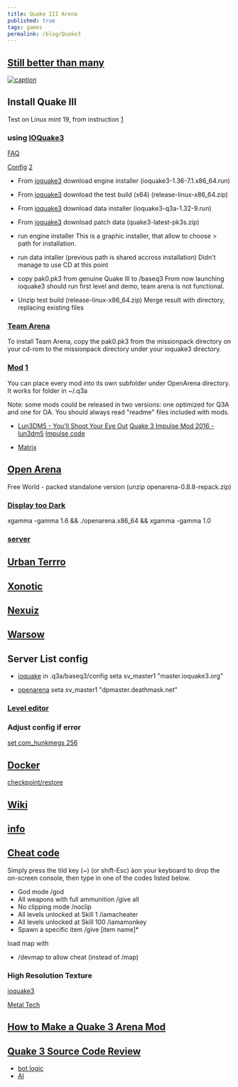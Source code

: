 ```yaml
---
title: Quake III Arena
published: true
tags: games
permalink: /blog/Quake3
---
```

## [Still better than many](https://ioquake3.org/)
[![caption](https://img.youtube.com/vi/akQGDJpY26w/0.jpg)](https://www.youtube.com/watch?v=akQGDJpY26w)

## Install Quake III
Test on Linux mint 19, from instruction [1](http://jonathan.bergknoff.com/journal/installing-quake3-linux-mint)

### using [IOQuake3](https://github.com/ioquake/ioq3/)
[FAQ](http://wiki.ioquake3.org/Players_Guide)

[Config](http://tuxarena.blogspot.fr/2009/08/complete-guide-configure-and-customise.html)
[2](http://www.tuxarena.com/intro/guide_ioquake3.php)

- From [ioquake3](http://ioquake3.org/get-it/) download engine installer (ioquake3-1.36-7.1.x86_64.run)
- From [ioquake3](https://ioquake3.org/get-it/test-builds/) download the test build (x64) (release-linux-x86_64.zip)
- From [ioquake3](http://ioquake3.org/get-it/) download data installer (ioquake3-q3a-1.32-9.run)
- From [ioquake3](https://ioquake3.org/extras/patch-data/) download patch data (quake3-latest-pk3s.zip)

- run engine installer
This is a graphic installer, that allow to choose <install>> path for installation.

- run data intaller (previous path is shared accross installation)
Didn't manage to use CD at this point

- copy pak0.pk3 from genuine Quake III to <install>/baseq3
From now launching ioquake3 should run first level and demo, team arena is not functional.

- Unzip test build (release-linux-x86_64.zip)
  Merge result with <install> directory, replacing existing files

### [Team Arena](http://wiki.ioquake3.org/Players_Guide#Why_can.E2.80.99t_I_run_Team_Arena_or_the_Mission_Pack.3F.21.3F.21.3F.21)

To install Team Arena, copy the pak0.pk3 from the missionpack directory on your cd-rom to the missionpack directory under your ioquake3 directory.

### [Mod](https://lvlworld.com/) [1](http://openarena.wikia.com/wiki/Mods)

You can place every mod into its own subfolder under OpenArena directory. It works for folder in ~/.q3a

Note: some mods could be released in two versions: one optimized for Q3A and one for OA. You should always read "readme" files included with mods.

- [Lun3DM5 - You'll Shoot Your Eye Out](http://www.lunaran.com/page.php?id=218)
[Quake 3 Impulse Mod 2016 - lun3dm5](https://www.youtube.com/watch?v=v_zHK7nndqw)
[Impulse code](https://github.com/youurayy/ioq3)

- [Matrix](https://lvlworld.com/download/The%20Campgrounds%20-%20Matrix%20Edition)

## [Open Arena](http://openarena.ws/download.php)

Free World - packed standalone version (unzip openarena-0.8.8-repack.zip)

### [Display too Dark]()

xgamma -gamma 1.6 && ./openarena.x86_64 && xgamma -gamma 1.0

### [server](http://dpmaster.deathmask.net/?game=openarena)

## [Urban Terrro](https://www.urbanterror.info/home/)

## [Xonotic](http://xonotic.org/)
## [Nexuiz](http://www.alientrap.com/games/nexuiz/)
## [Warsow](https://warsow.net/)

## Server List config

- [ioquake](https://ioquake3.org/tag/master-server/)
in .q3a/baseq3/config
seta sv_master1 "master.ioquake3.org"

- [openarena](https://dpmaster.deathmask.net/?game=openarena)
seta sv_master1 "dpmaster.deathmask.net"


### [Level editor](http://icculus.org/gtkradiant/)

### Adjust config if error
[set com_hunkmegs 256](http://etconfig.net/cvars/com_hunkmegs/)

## [Docker](https://github.com/icecrime/docker-ioquake3)

[checkpoint/restore](http://blog.kubernetes.io/2015/07/how-did-quake-demo-from-dockercon-work.html)

## [Wiki](http://quake.wikia.com/wiki/Quake_III_Arena)

## [info](https://www.giantbomb.com/quake-iii-arena/3030-3874/)

## [Cheat code](https://www.neoseeker.com/q3a/cheats/pc/)
Simply press the tild key (~) (or shift-Esc) àon your keyboard to drop the on-screen console, then type in one of the codes listed below.

- God mode 	/god
- All weapons with full ammunition 	/give all
- No clipping mode 	/noclip
- All levels unlocked at Skill 1 	/iamacheater
- All levels unlocked at Skill 100 	/iamamonkey
- Spawn a specific item 	/give [item name]*

load map with 
- /devmap <mapname> to allow cheat (instead of /map)

### High Resolution Texture
[ioquake3](http://ioquake3.org/extras/replacement_content/)

[Metal Tech](http://www.moddb.com/mods/metal-tech-v20-revolutions)

## [How to Make a Quake 3 Arena Mod](https://gregs-blog.com/2008/01/24/how-to-make-a-quake-3-arena-mod/)

## [Quake 3 Source Code Review](http://fabiensanglard.net/quake3/index.php)
- [bot logic](http://fabiensanglard.net/fd_proxy/quake3/The-Quake-III-Arena-Bot.pdf)
- [AI](http://aigamedev.com/open/article/quake3-engine/)
